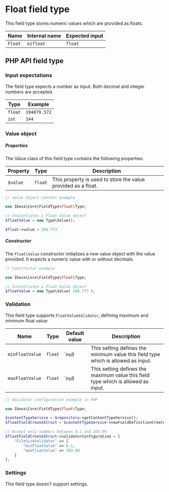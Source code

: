 # Float field type

This field type stores numeric values which are provided as floats.

| Name    | Internal name | Expected input |
|---------|---------------|----------------|
| `Float` | `ezfloat`     | `float`        |

## PHP API field type 

### Input expectations

The field type expects a number as input. Both decimal and integer numbers are accepted.

|Type|Example|
|------|------|
|`float`|`194079.572`|
|`int`|`144`|

### Value object

##### Properties

The Value class of this field type contains the following properties:

| Property | Type    | Description|
|----------|---------|------------|
| `$value` | `float` | This property is used to store the value provided as a float. |

``` php
// Value object content example

use Ibexa\Core\FieldType\Float\Type;

// Instantiates a Float Value object
$floatValue = new Type\Value();

$float->value = 284.773
```

##### Constructor

The `Float\Value` constructor initializes a new value object with the value provided.
It expects a numeric value with or without decimals.

``` php
// Constructor example

use Ibexa\Core\FieldType\Float\Type;

// Instantiates a Float Value object
$floatValue = new Type\Value( 284.773 );
```

### Validation

This field type supports `FloatValueValidator`, defining maximum and minimum float value:

|Name|Type|Default value|Description|
|------|------|------|------|
|`minFloatValue`|`float`|`null|This setting defines the minimum value this field type which is allowed as input.|
|`maxFloatValue`|`float`|`null|This setting defines the maximum value this field type which is allowed as input.|

``` php
// Validator configuration example in PHP

use Ibexa\Core\FieldType\Float\Type;

$contentTypeService = $repository->getContentTypeService();
$floatFieldCreateStruct = $contentTypeService->newFieldDefinitionCreateStruct( "float", "ezfloat" );

// Accept only numbers between 0.1 and 203.99
$floatFieldCreateStruct->validatorConfiguration = [
    "FileSizeValidator" => [
        "minFloatValue" => 0.1,
        "maxFloatValue" => 203.99
    ]
];
```

### Settings

This field type doesn't support settings.
